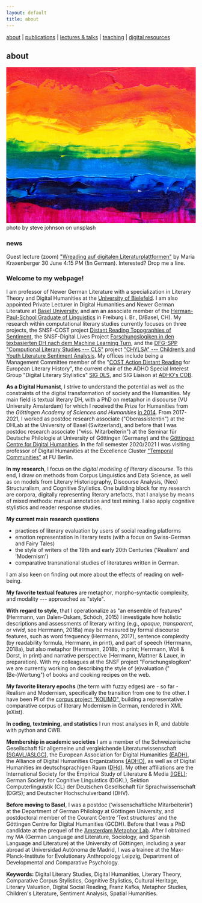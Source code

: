 ```yaml
---
layout: default
title: about
---
```


[about](about.md)  |  [publications](publications.md)  |  [lectures & talks](lectures_talks.md)  |  [teaching](teaching.md)  | [digital resources](dig_res.md)


## about

![colors](./assets/img/steve-johnson-JLfem8ViKVA-unsplash.jpg)
photo by steve johnson on unsplash

### news
Guest lecture (zoom) ["Wreading auf digitalen Literaturplattformen"](https://github.com/jberenike/jberenike.github.io/blob/master/gastvortrag_kraxenberger) by Maria Kraxenberger 30 June 4:15 PM (!in German). Interested? Drop me a line. 

### Welcome to my webpage!

I am professor of Newer German Literature with a specialization in Literary Theory and Digital Humanities at the [University of Bielefeld](https://www.uni-bielefeld.de/fakultaeten/linguistik-literaturwissenschaft/studium-lehre/faecher/germanistik/aktuelles.xml). I am also appointed Private Lecturer in Digital Humanities and Newer German Literature at [Basel University](https://dhlab.philhist.unibas.ch/de/personen/berenike-herrmann/), and am an associate member of the [Herman-Paul-School Graduate of Linguistics](https://www.hpsl-linguistics.org/people/faculty-and-researchers/) in Freiburg i. Br., D/Basel, CH). My research within computational literary studies currently focuses on three projects, the SNSF-COST project [Distant Reading Topographies of Sentiment](https://mountain-sentiment.github.io/), the SNSF-Digital Lives Project [Forschungslogiken in den texbasierten DH nach dem Machine Learning Turn](http://www.forschungslogiken.net/en/), and the [DFG-SPP "Computional Literary Studies --- CLS"](https://dfg-spp-cls.github.io/) project ["CHYLSA" --- Children’s and Youth Literature Sentiment Analysis](https://www.ewi-psy.fu-berlin.de/einrichtungen/arbeitsbereiche/allgpsy/Forschung/Drittmittelprojekte/CHYLSA/index.html). My offices include being a Management Committee member of the "[COST Action Distant Reading](https://www.distant-reading.net/) for European Literary History", the current chair of the ADHO Special Interest Group "Digital Literary Stylistics" [SIG DLS](https://dls.hypotheses.org), and SIG Liaison at [ADHO's COB](https://adho.org/administration/steering).

**As a Digital Humanist**, I strive to understand the potential as well as the constraints of the digital transformation of society and the Humanities. 
My main field is textual literary DH, with a PhD on metaphor in discourse (VU University Amsterdam) for which I received the Prize for Humanities from the *Göttingen Academy of Sciences and Humanities* [in 2014](https://adw-goe.de/en/awards/categories/preis-fuer-geisteswissenschaften/preistraeger/).
From 2017-2021, I worked as postdoc research associate ("Oberassistentin") at the DHLab at the University of Basel (Switzerland), and before that I was postdoc research associate ("wiss. Mitarbeiterin") at the Seminar für Deutsche Philologie at University of Göttingen (Germany) and the [Göttingen Centre for Digital Humanities](https://www.gcdh.de/en/campuslab/labs/text/). In the fall semester 2020/2021 I was visiting professor of Digital Humanities at the Excellence Cluster ["Temporal Communities"](https://www.temporal-communities.de/) at FU Berlin.

**In my research**, I focus on the *digital modeling of literary discourse*. To this end, I draw on methods from Corpus Linguistics and Data Science, as well as on models from Literary Historiography, Discourse Analysis, (Neo) Structuralism, and Cognitive Stylistics. One building block for my research are corpora, digitally representing literary artefacts, that I analyse by means of mixed methods: manual annotation and text mining. I also apply cognitive stylistics and reader response studies.

**My current main research questions**
- practices of literary evaluation by users of social reading platforms
- emotion representation in literary texts (with a focus on Swiss-German and Fairy Tales)
- the style of writers of the 19th and early 20th Centuries ('Realism' and 'Modernism')
- comparative transnational studies of literatures written in German.

I am also keen on finding out more about the effects of reading on well-being.


**My favorite textual features** are metaphor, morpho-syntactic complexity, and modality --- approached as "style".

**With regard to style**, that I operationalize as "an ensemble of features" (Herrmann, van Dalen-Oskam, Schöch, 2015) I investigate how holistic descriptions and assessments of literary writing (e.g., *opaque, transparent*, or *vivid*, see Herrmann, 2018a) may be measured by formal discourse features, such as word frequency (Herrmann, 2017), sentence complexity (by readability formula, Herrmann, in print), and part of speech (Herrmann, 2018a), but also metaphor (Herrmann, 2018b, in print; Herrmann, Woll & Dorst, in print) and narrative perspective (Herrmann, Mattner & Lauer, in preparation).  With my colleagues at the SNSF project "Forschungslogiken" we are currently working on describing the style of (e)valuation ("(Be-)Wertung") of books and cooking recipes on the web.

**My favorite literary epochs** (the term with fuzzy edges) are - so far - Realism and Modernism, specifically the transition from one to the other. I have been PI of the [corpus project "KOLIMO"](https://kolimo.uni-goettingen.de/index.html), building a representative comparative corpus of literary Modernism in German, rendered in XML (eXist). 

**In coding, textmining, and statistics** I run most analyses in R, and dabble with python and CWB.

**Membership in academic societies** I am a member of the Schweizerische Gesellschaft für allgemeine und vergleichende Literaturwissenschaft [(SGAVL/ASLGC)](https://sagw.ch/sgavl/), the European Association for Digital Humanities [(EADH)](https://eadh.org/), the Alliance of Digital Humanities Organizations [(ADHO)](http://adho.org/), as well as of Digital Humanities im deutschsprachigen Raum ([DHd)](http://dig-hum.de/ueber-dhd). My other affiliations are the International Society for the Empirical Study of Literature & Media [(IGEL)](https://sites.google.com/igelassoc.org/igel2018/home); German Society for Cognitive Linguistics (DGKL), Sektion Computerlinguistik (CL) der Deutschen Gesellschaft für Sprachwissenschaft (DGfS); and Deutscher Hochschulverband (DHV). 

**Before moving to Basel**, I was a postdoc (‘wissenschaftliche Mitarbeiterin’) at the Department of German Philology at Göttingen University, and postdoctoral member of the Courant Centre ‘Text structures’ and the Göttingen Centre for Digital Humanities (GCDH). Before that I was a PhD candidate at the prequel of the [Amsterdam Metaphor Lab](http://metaphorlab.org/). After I obtained my MA (German Language and Literature, Sociology, and Spanish Language and Literature) at the University of Göttingen, including a year abroad at Universidad Autónoma de Madrid, I was a trainee at the Max-Planck-Institute for Evolutionary Anthropology Leipzig, Department of Developmental and Comparative Psychology.


**Keywords:** Digital Literary Studies, Digital Humanities, Literary Theory, Comparative Corpus Stylistics, Cognitive Stylistics, Cultural Heritage, Literary Valuation, Digital Social Reading, Franz Kafka, Metaphor Studies, Children's Literature, Sentiment Analysis, Spatial Humanities.

